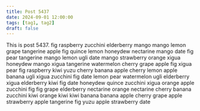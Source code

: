 ```yaml
---
title: Post 5437
date: 2024-09-01 12:00:00
tags: [tag1, tag2]
draft: false
---
```

This is post 5437.
fig
raspberry
zucchini
elderberry
mango
mango
lemon
grape
tangerine
apple
fig
quince
lemon
honeydew
nectarine
mango
date
fig
pear
tangerine
mango
lemon
ugli
date
mango
strawberry
orange
xigua
honeydew
mango
xigua
tangerine
watermelon
cherry
grape
apple
fig
xigua
pear
fig
raspberry
kiwi
yuzu
cherry
banana
apple
cherry
lemon
apple
banana
ugli
xigua
zucchini
fig
date
lemon
pear
watermelon
ugli
elderberry
xigua
elderberry
kiwi
fig
date
honeydew
quince
zucchini
xigua
orange
apple
zucchini
fig
fig
grape
elderberry
nectarine
orange
nectarine
cherry
banana
zucchini
kiwi
orange
kiwi
kiwi
banana
banana
apple
cherry
grape
apple
strawberry
apple
tangerine
fig
yuzu
apple
strawberry
date
